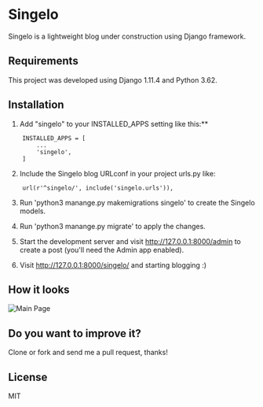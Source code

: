 # Singelo
Singelo is a lightweight blog under construction using Django framework.

## Requirements
This project was developed using Django 1.11.4 and Python 3.62.

## Installation

1. Add "singelo" to your INSTALLED_APPS setting like this:**

``` code
    INSTALLED_APPS = [
        ...
        'singelo',
    ]
```

2. Include the Singelo blog URLconf in your project urls.py like:

``` code
    url(r'^singelo/', include('singelo.urls')),
```
3. Run 'python3 manange.py makemigrations singelo' to create the Singelo models.

4. Run 'python3 manange.py migrate' to apply the changes.

5. Start the development server and visit http://127.0.0.1:8000/admin to create a post (you'll need the Admin app enabled).

6. Visit http://127.0.0.1:8000/singelo/ and starting blogging :)

## How it looks
![Main Page](http://i.imgur.com/bmp74AH.png)


## Do you want to improve it?
Clone or fork and send me a pull request, thanks!
 
## License
MIT
